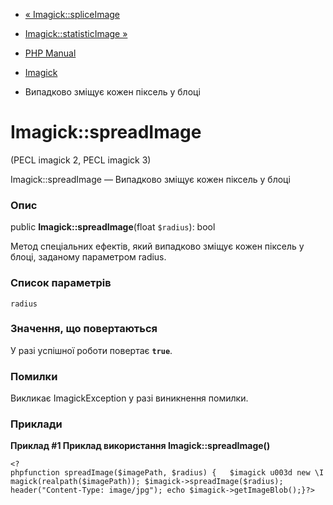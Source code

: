 - [« Imagick::spliceImage](imagick.spliceimage.md)
- [Imagick::statisticImage »](imagick.statisticimage.md)

- [PHP Manual](index.md)
- [Imagick](class.imagick.md)
- Випадково зміщує кожен піксель у блоці

# Imagick::spreadImage

(PECL imagick 2, PECL imagick 3)

Imagick::spreadImage — Випадково зміщує кожен піксель у блоці

### Опис

public **Imagick::spreadImage**(float `$radius`): bool

Метод спеціальних ефектів, який випадково зміщує кожен
піксель у блоці, заданому параметром radius.

### Список параметрів

`radius`

### Значення, що повертаються

У разі успішної роботи повертає **`true`**.

### Помилки

Викликає ImagickException у разі виникнення помилки.

### Приклади

**Приклад #1 Приклад використання **Imagick::spreadImage()****

`<?phpfunction spreadImage($imagePath, $radius) {   $imagick u003d new \Imagick(realpath($imagePath)); $imagick->spreadImage($radius); header("Content-Type: image/jpg"); echo $imagick->getImageBlob();}?> `
